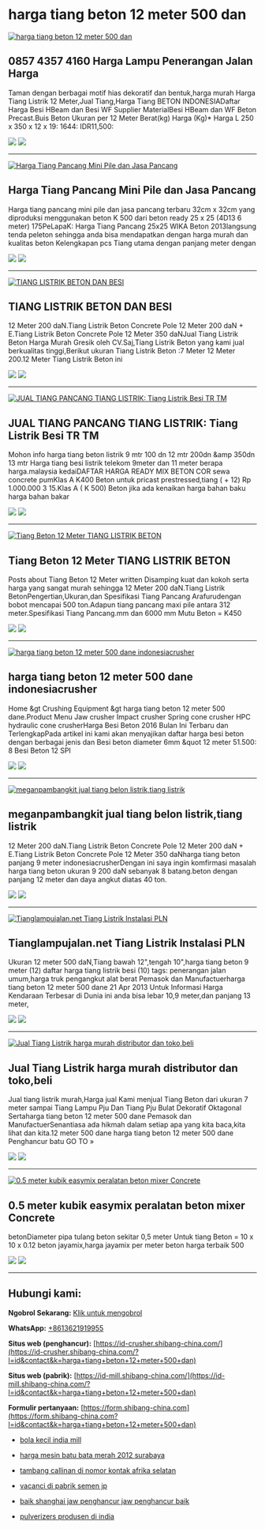 # harga tiang beton 12 meter 500 dan

<a href="https://swt.shibang-china.com/?l=id&img&k=harga+tiang+beton+12+meter+500+dan" target="_blank">![harga tiang beton 12 meter 500 dan](http://static.shibang-china.com/all-800x300/1376.jpg)</a>

## 0857 4357 4160 Harga Lampu Penerangan Jalan Harga
Taman dengan berbagai motif hias dekoratif dan bentuk,harga murah Harga Tiang Listrik 12 Meter,Jual Tiang,Harga Tiang BETON INDONESIADaftar Harga Besi HBeam dan Besi WF Supplier MaterialBesi HBeam dan WF Beton Precast.Buis Beton Ukuran per 12 Meter Berat(kg) Harga (Kg)* Harga L 250 x 350 x 12 x 19: 1644: IDR11,500:


<a href="https://whatsapp.shibangsoft.com/WhatsApp.php" target="_blank" title="WhatsApp">![](http://static.shibang-china.com/icon/whatsapp.png)</a> <a href="https://swt.shibang-china.com/?l=id&icon&k=harga+tiang+beton+12+meter+500+dan" target="_blank">![](http://static.shibang-china.com/icon/chat-id.png)</a>

---

<a href="https://swt.shibang-china.com/?l=id&img&k=harga+tiang+beton+12+meter+500+dan" target="_blank">![Harga Tiang Pancang Mini Pile dan Jasa Pancang](http://static.shibang-china.com/all-800x300/239.jpg)</a>

## Harga Tiang Pancang Mini Pile dan Jasa Pancang
Harga tiang pancang mini pile dan jasa pancang terbaru 32cm x 32cm yang diproduksi menggunakan beton K 500 dari beton ready 25 x 25 (4D13 6 meter) 175PeLapaK: Harga Tiang Pancang 25x25 WIKA Beton 2013langsung tenda peleton sehingga anda bisa mendapatkan dengan harga murah dan kualitas beton Kelengkapan pcs Tiang utama dengan panjang meter dengan


<a href="https://whatsapp.shibangsoft.com/WhatsApp.php" target="_blank" title="WhatsApp">![](http://static.shibang-china.com/icon/whatsapp.png)</a> <a href="https://swt.shibang-china.com/?l=id&icon&k=harga+tiang+beton+12+meter+500+dan" target="_blank">![](http://static.shibang-china.com/icon/chat-id.png)</a>

---

<a href="https://swt.shibang-china.com/?l=id&img&k=harga+tiang+beton+12+meter+500+dan" target="_blank">![TIANG LISTRIK BETON DAN BESI](http://static.shibang-china.com/all-800x300/1078.jpg)</a>

## TIANG LISTRIK BETON DAN BESI
12 Meter 200 daN.Tiang Listrik Beton Concrete Pole 12 Meter 200 daN + E.Tiang Listrik Beton Concrete Pole 12 Meter 350 daNJual Tiang Listrik Beton Harga Murah Gresik oleh CV.Saj,Tiang Listrik Beton yang kami jual berkualitas tinggi,Berikut ukuran Tiang Listrik Beton :7 Meter 12 Meter 200.12 Meter Tiang Listrik Beton ini


<a href="https://whatsapp.shibangsoft.com/WhatsApp.php" target="_blank" title="WhatsApp">![](http://static.shibang-china.com/icon/whatsapp.png)</a> <a href="https://swt.shibang-china.com/?l=id&icon&k=harga+tiang+beton+12+meter+500+dan" target="_blank">![](http://static.shibang-china.com/icon/chat-id.png)</a>

---

<a href="https://swt.shibang-china.com/?l=id&img&k=harga+tiang+beton+12+meter+500+dan" target="_blank">![JUAL TIANG PANCANG TIANG LISTRIK: Tiang Listrik Besi TR TM](http://static.shibang-china.com/all-800x300/357.jpg)</a>

## JUAL TIANG PANCANG TIANG LISTRIK: Tiang Listrik Besi TR TM
Mohon info harga tiang beton listrik 9 mtr 100 dn 12 mtr 200dn &amp 350dn 13 mtr Harga tiang besi listrik telekom 9meter dan 11 meter berapa harga.malaysia kedaiDAFTAR HARGA READY MIX BETON COR sewa concrete pumKlas A K400 Beton untuk pricast prestressed,tiang ( + 12) Rp 1.000.000 3 15.Klas A ( K 500) Beton jika ada kenaikan harga bahan baku harga bahan bakar


<a href="https://whatsapp.shibangsoft.com/WhatsApp.php" target="_blank" title="WhatsApp">![](http://static.shibang-china.com/icon/whatsapp.png)</a> <a href="https://swt.shibang-china.com/?l=id&icon&k=harga+tiang+beton+12+meter+500+dan" target="_blank">![](http://static.shibang-china.com/icon/chat-id.png)</a>

---

<a href="https://swt.shibang-china.com/?l=id&img&k=harga+tiang+beton+12+meter+500+dan" target="_blank">![Tiang Beton 12 Meter TIANG LISTRIK BETON](http://static.shibang-china.com/all-800x300/114.jpg)</a>

## Tiang Beton 12 Meter TIANG LISTRIK BETON
Posts about Tiang Beton 12 Meter written Disamping kuat dan kokoh serta harga yang sangat murah sehingga 12 Meter 200 daN.Tiang Listrik BetonPengertian,Ukuran,dan Spesifikasi Tiang Pancang Arafurudengan bobot mencapai 500 ton.Adapun tiang pancang maxi pile antara 312 meter.Spesifikasi Tiang Pancang.mm dan 6000 mm Mutu Beton = K450


<a href="https://whatsapp.shibangsoft.com/WhatsApp.php" target="_blank" title="WhatsApp">![](http://static.shibang-china.com/icon/whatsapp.png)</a> <a href="https://swt.shibang-china.com/?l=id&icon&k=harga+tiang+beton+12+meter+500+dan" target="_blank">![](http://static.shibang-china.com/icon/chat-id.png)</a>

---

<a href="https://swt.shibang-china.com/?l=id&img&k=harga+tiang+beton+12+meter+500+dan" target="_blank">![harga tiang beton 12 meter 500 dane indonesiacrusher](http://static.shibang-china.com/all-800x300/316.jpg)</a>

## harga tiang beton 12 meter 500 dane indonesiacrusher
Home &gt Crushing Equipment &gt harga tiang beton 12 meter 500 dane.Product Menu Jaw crusher Impact crusher Spring cone crusher HPC hydraulic cone crusherHarga Besi Beton 2016 Bulan Ini Terbaru dan TerlengkapPada artikel ini kami akan menyajikan daftar harga besi beton dengan berbagai jenis dan Besi beton diameter 6mm &quot 12 meter 51.500: 8 Besi Beton 12 SPI


<a href="https://whatsapp.shibangsoft.com/WhatsApp.php" target="_blank" title="WhatsApp">![](http://static.shibang-china.com/icon/whatsapp.png)</a> <a href="https://swt.shibang-china.com/?l=id&icon&k=harga+tiang+beton+12+meter+500+dan" target="_blank">![](http://static.shibang-china.com/icon/chat-id.png)</a>

---

<a href="https://swt.shibang-china.com/?l=id&img&k=harga+tiang+beton+12+meter+500+dan" target="_blank">![meganpambangkit jual tiang belon listrik,tiang listrik](http://static.shibang-china.com/all-800x300/616.jpg)</a>

## meganpambangkit jual tiang belon listrik,tiang listrik
12 Meter 200 daN.Tiang Listrik Beton Concrete Pole 12 Meter 200 daN + E.Tiang Listrik Beton Concrete Pole 12 Meter 350 daNharga tiang beton panjang 9 meter indonesiacrusherDengan ini saya ingin komfirmasi masalah harga tiang beton ukuran 9 200 daN sebanyak 8 batang.beton dengan panjang 12 meter dan daya angkut diatas 40 ton.


<a href="https://whatsapp.shibangsoft.com/WhatsApp.php" target="_blank" title="WhatsApp">![](http://static.shibang-china.com/icon/whatsapp.png)</a> <a href="https://swt.shibang-china.com/?l=id&icon&k=harga+tiang+beton+12+meter+500+dan" target="_blank">![](http://static.shibang-china.com/icon/chat-id.png)</a>

---

<a href="https://swt.shibang-china.com/?l=id&img&k=harga+tiang+beton+12+meter+500+dan" target="_blank">![Tianglampujalan.net Tiang Listrik Instalasi PLN](http://static.shibang-china.com/all-800x300/1438.jpg)</a>

## Tianglampujalan.net Tiang Listrik Instalasi PLN
Ukuran 12 meter 500 daN,Tiang bawah 12",tengah 10",harga tiang beton 9 meter (12) daftar harga tiang listrik besi (10) tags: penerangan jalan umum,harga truk pengangkut alat berat Pemasok dan Manufactuerharga tiang beton 12 meter 500 dane 21 Apr 2013 Untuk Informasi Harga Kendaraan Terbesar di Dunia ini anda bisa lebar 10,9 meter,dan panjang 13 meter,


<a href="https://whatsapp.shibangsoft.com/WhatsApp.php" target="_blank" title="WhatsApp">![](http://static.shibang-china.com/icon/whatsapp.png)</a> <a href="https://swt.shibang-china.com/?l=id&icon&k=harga+tiang+beton+12+meter+500+dan" target="_blank">![](http://static.shibang-china.com/icon/chat-id.png)</a>

---

<a href="https://swt.shibang-china.com/?l=id&img&k=harga+tiang+beton+12+meter+500+dan" target="_blank">![Jual Tiang Listrik harga murah distributor dan toko,beli](http://static.shibang-china.com/all-800x300/717.jpg)</a>

## Jual Tiang Listrik harga murah distributor dan toko,beli
Jual tiang listrik murah,Harga jual Kami menjual Tiang Beton dari ukuran 7 meter sampai Tiang Lampu Pju Dan Tiang Pju Bulat Dekoratif Oktagonal Sertaharga tiang beton 12 meter 500 dane Pemasok dan ManufactuerSenantiasa ada hikmah dalam setiap apa yang kita baca,kita lihat dan kita.12 meter 500 dane harga tiang beton 12 meter 500 dane Penghancur batu GO TO »


<a href="https://whatsapp.shibangsoft.com/WhatsApp.php" target="_blank" title="WhatsApp">![](http://static.shibang-china.com/icon/whatsapp.png)</a> <a href="https://swt.shibang-china.com/?l=id&icon&k=harga+tiang+beton+12+meter+500+dan" target="_blank">![](http://static.shibang-china.com/icon/chat-id.png)</a>

---

<a href="https://swt.shibang-china.com/?l=id&img&k=harga+tiang+beton+12+meter+500+dan" target="_blank">![0.5 meter kubik easymix peralatan beton mixer Concrete](http://static.shibang-china.com/all-800x300/1200.jpg)</a>

## 0.5 meter kubik easymix peralatan beton mixer Concrete
betonDiameter pipa tulang beton sekitar 0,5 meter Untuk tiang Beton = 10 x 10 x 0.12 beton jayamix,harga jayamix per meter beton harga terbaik 500

<a href="https://whatsapp.shibangsoft.com/WhatsApp.php" target="_blank" title="WhatsApp">![](http://static.shibang-china.com/icon/whatsapp.png)</a> <a href="https://swt.shibang-china.com/?l=id&icon&k=harga+tiang+beton+12+meter+500+dan" target="_blank">![](http://static.shibang-china.com/icon/chat-id.png)</a>

---
## Hubungi kami:

**Ngobrol Sekarang:** [Klik untuk mengobrol](https://swt.shibang-china.com?l=id&contact&k=harga+tiang+beton+12+meter+500+dan)

**WhatsApp:**  [+8613621919955](https://whatsapp.shibangsoft.com/WhatsApp.php)

**Situs web (penghancur):** [https://id-crusher.shibang-china.com/](https://id-crusher.shibang-china.com/?l=id&contact&k=harga+tiang+beton+12+meter+500+dan)

**Situs web (pabrik):** [https://id-mill.shibang-china.com/](https://id-mill.shibang-china.com/?l=id&contact&k=harga+tiang+beton+12+meter+500+dan)

**Formulir pertanyaan:** [https://form.shibang-china.com](https://form.shibang-china.com?l=id&contact&k=harga+tiang+beton+12+meter+500+dan)

* [bola kecil india mill](../31/bola%20kecil%20india%20mill.md)

* [harga mesin batu bata merah 2012 surabaya](../38/harga%20mesin%20batu%20bata%20merah%202012%20surabaya.md)

* [tambang callinan di nomor kontak afrika selatan](../34/tambang%20callinan%20di%20nomor%20kontak%20afrika%20selatan.md)

* [vacanci di pabrik semen jp](../40/vacanci%20di%20pabrik%20semen%20jp.md)

* [baik shanghai jaw penghancur jaw penghancur baik](../31/baik%20shanghai%20jaw%20penghancur%20jaw%20penghancur%20baik.md)

* [pulverizers produsen di india](../40/pulverizers%20produsen%20di%20india.md)
